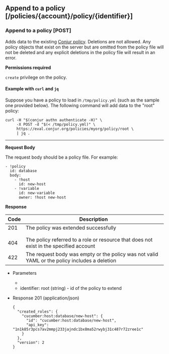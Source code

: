 ## Append to a policy [/policies/{account}/policy/{identifier}]

### Append to a policy [POST]

Adds data to the existing [Conjur policy](/reference/policy.html).
Deletions are not allowed. Any policy objects that exist on the server but
are omitted from the policy file will not be deleted and any explicit deletions in
the policy file will result in an error.

<!-- include(partials/policy_size_restriction) -->

**Permissions required**

`create` privilege on the policy.

#### Example with `curl` and `jq`

Suppose you have a policy to load in `/tmp/policy.yml` (such as the sample one provided below). The following command will add data to the "root" policy:

```
curl -H "$(conjur authn authenticate -H)" \
     -X POST -d "$(< /tmp/policy.yml)" \
     https://eval.conjur.org/policies/myorg/policy/root \
     | jq .
```

---

**Request Body**

The request body should be a policy file. For example:

```
- !policy
  id: database
  body:
    - !host
      id: new-host
    - !variable
      id: new-variable
      owner: !host new-host
```

**Response**

| Code | Description                                                                                   |
|------|-----------------------------------------------------------------------------------------------|
|  201 | The policy was extended successfully                                                          |
| <!-- include(partials/http_401.md) -->                                                               |
| <!-- include(partials/http_403.md) -->                                                               |
|  404 | The policy referred to a role or resource that does not exist in the specified account        |
|  422 | The request body was empty or the policy was not valid YAML or the policy includes a deletion |

+ Parameters
  + <!-- include(partials/account_param.md) -->
  + identifier: root (string) - id of the policy to extend

+ Response 201 (application/json)

    ```
    {
      "created_roles": {
        "cucumber:host:database/new-host": {
          "id": "cucumber:host:database/new-host",
          "api_key": "1n1k85r3pcs7av2mmpj233jajndc1bx8ma52rwybj31c487r72zree1c"
        }
      },
      "version": 2
    }
    ```
